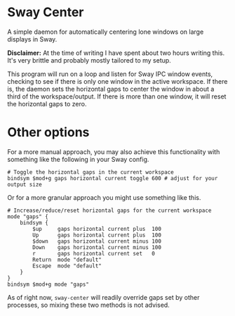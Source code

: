 # Sway Center

A simple daemon for automatically centering lone windows on large displays in Sway.

**Disclaimer:** At the time of writing I have spent about two hours writing this. It's very brittle and probably mostly tailored to my setup.

This program will run on a loop and listen for Sway IPC window events, checking to see if there is only one window in the active workspace. If there is, the daemon sets the horizontal gaps to center the window in about a third of the workspace/output. If there is more than one window, it will reset the horizontal gaps to zero.

# Other options

For a more manual approach, you may also achieve this functionality with something like the following in your Sway config.
 
```sway
# Toggle the horizontal gaps in the current workspace
bindsym $mod+g gaps horizontal current toggle 600 # adjust for your output size
```

Or for a more granular approach you might use something like this.

```sway
# Increase/reduce/reset horizontal gaps for the current workspace
mode "gaps" {
    bindsym {
        $up     gaps horizontal current plus  100
        Up      gaps horizontal current plus  100
        $down   gaps horizontal current minus 100
        Down    gaps horizontal current minus 100
        r       gaps horizontal current set   0
        Return  mode "default"
        Escape  mode "default"
    }
}
bindsym $mod+g mode "gaps"
```

As of right now, `sway-center` will readily override gaps set by other processes, so mixing these two methods is not advised.
